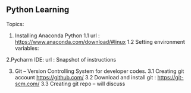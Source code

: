 ## Python Learning

Topics:

1. Installing Anaconda Python
1.1 url : https://www.anaconda.com/download/#linux
1.2 Setting environment variables:

2.Pycharm IDE:
url :
Snapshot of instructions

3. Git – Version Controlling System for developer codes.
3.1 Creating git account https://github.com/
3.2 Download and install git : https://git-scm.com/
3.3 Creating git repo – will discuss